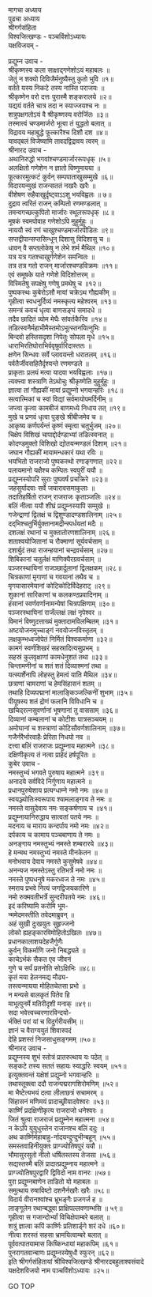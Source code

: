 मागचा अध्याय  
पुढचा अध्याय  
श्रीगर्गसंहिता  
विश्वजित्खण्डः - पञ्चविंशोऽध्यायः  
यक्षविजयम् -  
  
प्रद्युम्न उवाच -  
श्रीकृष्णस्य कला साक्षाद्‌गणेशोऽयं महाबलः ॥  
जेतुं न शक्यो दिविजैर्मनुष्यैस्तु कुतो भुवि ॥१॥  
वर्तते यस्य निकटे तस्य नास्ति पराजयः ॥  
श्रीकृष्णेन वरो दत्तः पुरास्मै शङ्करालये ॥२॥  
यद्ययं वर्तते चात्र तदा न स्याज्जयश्च नः ॥  
शत्रुपक्षगतोऽयं वै श्रीकृष्णस्य वरोर्जितः ॥३॥  
तस्मात्त्वं चण्डमार्जरो भूत्वा तं युद्धतो बलात् ॥  
विद्रावय महाबुद्धे फूत्कारैश्च दिशौ दश ॥४॥  
यावद्‌बलं विजेष्यामि तावदद्विद्रावय त्वरम् ॥  
श्रीनारद उवाच -  
अथानिरुद्धो भगवांश्चण्डमार्जाररूपधृक् ॥५॥  
अलक्षितो गणेशेन न ज्ञातो विष्णुमायया ॥  
फूत्कारमुत्कटं कुर्वन् सम्पपाताखुसम्मुखे ॥६॥  
विदारयन्मुखं राजन्सततं नखरैः खरैः ॥  
वीशेषण सहैवाखुर्दृष्ट्वाऽऽशु भयविह्वलः ॥ ७॥  
दुद्राव त्वरितं राजन् कम्पितो रणमण्डलात् ॥  
तमन्वगच्छत्कुपितो मार्जारः स्थूलरूपधृक् ॥८॥  
मूषकं स्वमपोवाह गणेशोऽपि मुहुर्मुहुः ॥  
नाययौ स्वं रणं चाखुश्चण्डमार्जारपीडितः ॥९॥  
सप्तद्वीपान्सप्तसिन्धून् दिशासु विदिशासु च ॥  
धावन् वै सप्तलोकेषु न लेभे शर्म मैथिल ॥१०॥  
यत्र यत्र गतश्चाखुर्गणेशेन समन्वितः ॥  
तत्र तत्र गतो राजन् मार्जारश्चण्डविक्रमः ॥११॥  
एवं समूषके याते गणेशे विदिशोत्तरम् ॥  
विस्मितेषु सपक्षेषु गणेषु प्रमथेषु च ॥१२॥  
पुष्पकस्थः कुबेरोऽसौ मायां चक्रेऽथ गौह्यकीम् ॥  
गृहीत्वा स्वधनुर्दिव्यं नमस्कृत्य महेश्वरम् ॥१३॥  
समन्त्रं कवचं धृत्वा बाणसङ्घं समादधे ॥  
तदैव छादितं व्योम मेघैः सांवर्तकैरिव ॥१४॥  
तडित्स्वनैर्महाभीमैस्तमोऽभूत्स्तनयित्नुभिः ॥  
बिन्दवो हस्तिसदृशा निपेतुः सोपला मृधे ॥१५॥  
धाराभिरतिघोराभिर्ववृषुर्वारिदास्ततः ॥  
क्षणेन सिन्धवः सर्वे प्लावयन्तो धरातलम् ॥१६॥  
पर्वतैर्जीवसहितैर्दृश्यन्ते रणमण्डले ॥  
प्राकृताः प्रलयं मत्वा यादवा भयविह्वलाः ॥१७॥  
त्यक्त्त्वा शस्त्राणि तेऽथोचुः श्रीकृष्णेति मुहुर्मुहुः ॥  
ज्ञात्वा तां गौह्यकीं मायां प्रद्युम्नो भगवान्हरिः ॥१८॥  
सत्वात्मिकां च स्वां विद्यां सर्वमायोपमर्दिनीम् ॥  
जप्त्वा कृत्वा कामबीजं बाणमध्ये निधाय तत् ॥१९॥  
मुखे च प्रणवं धृत्वा पुङ्खे श्रीबीजमेव च ॥  
आकृष्य कर्णपर्यन्तं कृष्णं स्मृत्वा चतुर्भुजम् ॥२०॥  
चिक्षेप विशिखं चापाद्दोर्दण्डाभ्यां तडित्स्वनात् ॥  
कोदण्डमुक्तो विशिखो द्योतयन्मण्डलं दिशाम् ॥२१॥  
जघान गौह्यकीं मायामन्धकारं यथा रविः ॥  
भयभितो राजराजो पुष्पकस्थो रणाङ्गणात् ॥२२॥  
पलायमानो यक्षैश्च कम्पितः स्वपुरीं ययौ ॥  
प्रद्युम्नस्योपरि सुराः पुष्पवर्षं प्रचक्रिरे ॥२३॥  
जहसुर्यादवाः सर्वे जयारावसमाकुलाः ॥  
तदातिहर्षितो राजन् राजराजः कृताञ्जलिः ॥२४॥  
बलिं नीत्वा ययौ शीघ्रं प्रद्युम्नस्यापि सम्मुखे ॥  
गजेन्द्राणां द्विलक्षं च द्विशुण्डादण्डशालिनाम् ॥२५॥  
दद्‌भिश्चतुर्भिर्युक्तानामद्रीन्स्पर्धयतां मदैः ॥  
दशलक्षं रथानां च मुक्तातोरणशालिनाम् ॥२६॥  
शताश्वयोजितानां च रौक्माणां सूर्यवर्चसाम् ॥  
दशार्बुदं तथा राजन्हयानां चन्द्रवर्चसाम् ॥२७॥  
शिबिकानां चतुर्लक्षं माणिक्यैरग्रवर्चसाम् ॥  
पञ्जरस्थायिनां राजञ्छार्दूलानां द्विलक्षकम् ॥२८॥  
चित्रकाणां मृगाणां च गवयानां तथैव च ॥  
मृगयासारमेयानां कोटिकोटिर्विदेहराट् ॥२९॥  
शुकानां सारिकाणां च कलकण्ठप्रवादिनाम् ॥  
हंसानां स्वर्णवर्णानामन्येषां चित्रपक्षिणाम् ॥३०॥  
पञ्जरस्थायिनां राजँल्लक्षं लक्षं नृपेश्वर ॥  
विमानं विष्णुदत्ताख्यं मुक्तादामविलम्बितम् ॥३१॥  
अष्टयोजनमुच्चाङ्गं नवयोजनविस्तृतम् ॥  
लक्षकुम्भध्वजोपेतं निर्मितं विश्वकर्माणा ॥३२॥  
कामगं स्वर्णशिखरं सहस्रादित्यसुप्रभम् ॥  
सहस्रं कुलवृक्षाणां कामधेनुशतं तथा ॥३३॥  
चिन्तामणीनां च शतं शतं दिव्याश्मनां तथा ॥  
यत्स्पर्शेनापि लोहस्तु हेमत्वं याति मैथिल ॥३४॥  
छत्राणां चामराणां च हेमसिंहासनं शतम् ॥  
तथाहि दिव्यपद्मानां मालाङ्किञ्जल्किनीं शुभाम् ॥३५॥  
पीयूषस्य शतं द्रोणं फलानि विविधानि च ॥  
खचिद्‌रत्नसुवर्णानां भूषणानां तु वाससाम् ॥३६॥  
दिव्यानां कम्बलानां च कोटीशः पात्रसञ्चयम् ॥  
अमोघानां च शस्त्राणां कोटिसौवर्णशालिनाम् ॥३७॥  
गजैर्नरैर्भारवाहैः प्रेरिता निधयो नव ॥  
दत्त्वा बलिं राजराजः प्रद्युम्नाय महात्मने ॥३८॥  
दक्षिणीकृत्य तं नत्वा प्राहेदं हर्षपूरितः ॥  
कुबेर उवाच -  
नमस्तुभ्यं भगवते पुरुषाय महात्मने ॥३९॥  
अनादये सर्वविदे निर्गुणाय महात्मने ॥  
प्रधानपुरुषेशाय प्रत्यग्धाम्ने नमो नमः ॥४०॥  
स्वयञ्ज्योतिःस्वरूपाय श्यामलाङ्गाय ते नमः ॥  
नमस्ते वासुदेवाय नमः सङ्कर्षणाय च ॥४१॥  
प्रद्युम्नायानिरुद्धाय सात्वतां पतये नमः ॥  
मदनाय च माराय कन्दर्पाय नमो नमः ॥४२॥  
दर्पकाय च कामाय पञ्चबाणाय ते नमः ॥  
अनङ्गाय नमस्तुभ्यं नमस्ते शम्बरारये ॥४३॥  
हे मन्मथ नमस्तुभ्यं नमस्ते मीनकेतन ॥  
मनोभवाय देवाय नमस्ते कुसुमेषवे ॥४४॥  
अनन्यज नमस्तेऽस्तु रतिभर्त्रे नमो नमः ॥  
नमस्ते पुष्पधनुषे मकरध्वज ते नमः ॥४५॥  
स्मराय प्रभवे नित्यं जगद्विजयकारिणे ॥  
नमो रुक्मवतीभर्त्रे सुन्दरीपतये नमः ॥४६॥  
इदं करिष्यामि करोमि भूम-  
     न्ममेदमस्तीति तवेदमाब्रुवन् ॥  
अहं सुखी दुःखयुतः सुहृज्जनो  
     लोको ह्यहङ्कारविमोहितोऽखिलः ॥४७॥  
प्रधानकालाशयदेहजैर्गुणैः  
     कुर्वन् विकर्माणि जनो निबद्ध्यते ॥  
काचेऽर्भकं सैकत एव जीवनं  
     गुणे च सर्पं प्रतनोति सोऽक्षिभिः ॥४८॥  
कृतं मया हेलनमद्य मौढ्य-  
     तस्त्वन्मायया मोहितचेतसा प्रभो ॥  
न मन्यसे बालकृतं पितेव हि  
     माभूत्पुनर्मे मतिरीदृशी मनाक् ॥४९॥  
सदा भवेत्त्वच्चरणारविन्दयो-  
     र्भक्तिं परां यां च विदुर्गरीयसीम् ॥  
ज्ञानं च वैराग्ययुतं शिवास्पदं  
     देहि प्रशस्तं निजसाधुसङ्गमम् ॥५०॥  
श्रीनारद उवाच -  
प्रद्युम्नस्य शुभं स्तोत्रं प्रातरुत्थाय यः पठेत् ॥  
सङ्कटे तस्य सततं सहायः स्याद्धरिः स्वयम् ॥५१॥  
इत्युक्तवन्तं यक्षेशं प्रद्युम्नो भगवान्हरिः ॥  
तथास्तूक्त्वा ददौ राजन्पद्मरागशिरोमणिम् ॥५२॥  
मा भैष्टेत्यभयं दत्वा लीलाछत्रं सचामरम् ॥  
सिंहासनं मणिमयं प्रादाच्छ्रीयादवेश्वरः ॥५३॥  
कार्ष्णिं प्रदक्षिणीकृत्य राजराजो धनेश्वरः ॥  
जितं श्रुत्वा राजराजं प्रद्युम्नेन महात्मना ॥५४॥  
न केऽपि युयुधुस्तेन राजानश्च बलिं ददुः ॥  
अथ कार्ष्णिर्महाबाहु-र्नादयन्दुन्दुभीन्बहून् ॥५५॥  
समस्तवाहिनीयुक्तः प्राग्ज्योतिषपुरं ययौ ॥  
भौमासुरसुतो नीलो धर्षितस्तस्य तेजसा ॥५६॥  
सद्यस्तस्मै बलिं प्रादात्प्रद्युम्नाय महात्मने ॥  
प्राग्ज्योतिषपुरद्वारि द्विविदो नाम वानरः ॥५७॥  
पुरा प्रद्युम्नबाणेन ताडितो यो महाबलः ॥  
समुत्थाय रुषाविष्टो दशनैर्नखरैः खरैः ॥५८॥  
विदार्य वीरानश्वांश्च भ्रूभङ्गैः प्रजगर्ज ह ॥  
लाङ्गूलेन रथान्बद्ध्वा प्राक्षिपल्लवणाम्भसि ॥ ५९॥  
गृहीत्वा स गजान्दोर्भ्यां विचिक्षेपाम्बरे बलात् ॥  
शत्रुं ज्ञात्वा कपिं कार्ष्णिः प्रतिशार्ङ्‌गे शरं दधे ॥६०॥  
नीत्वा शरस्तं सहसा भ्रामयित्वाम्बरे बलात् ॥  
पूर्ववत्पातयामास किष्किन्धायां महाकपिम् ॥६१॥  
पुनरागतवान्बाणः प्रद्युम्नस्येषुधौ स्फुरन् ॥६२॥  
इति श्रीगर्गसंहितायां श्रीविश्वजित्खण्डे श्रीनारदबहुलाश्वसंवादे  
यक्षदेशविजयो नाम पञ्चविंशोऽध्यायः ॥२५॥  
  
GO TOP
